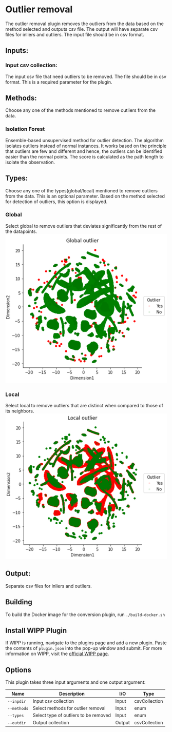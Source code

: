 ﻿# Outlier removal
The outlier removal plugin removes the outliers from the data based on the method selected and outputs csv file. The output will have separate csv files for inliers and outliers. The input file should be in csv format.

## Inputs:
### Input csv collection:
The input csv file that need outliers to be removed. The file should be in csv format. This is a required parameter for the plugin.

## Methods:
Choose any one of the methods mentioned to remove outliers from the data.

### Isolation Forest
Ensemble-based unsupervised method for outlier detection. The algorithm isolates outliers instead of normal instances. It works based on the principle that outliers are few and different and hence, the outliers can be identified easier than the normal points. The score is calculated as the path length to isolate the observation.

## Types:
Choose any one of the types(global/local) mentioned to remove outliers from the data. This is an optional parameter. Based on the method selected for detection of outliers, this option is displayed.

### Global
Select global to remove outliers that deviates significantly from the rest of the datapoints.
![](images/Global.PNG)

### Local
Select local to remove outliers that are distinct when compared to those of its neighbors.
![](images/Local.PNG)

## Output:
Separate csv files for inliers and outliers.

## Building

To build the Docker image for the conversion plugin, run
`./build-docker.sh`

## Install WIPP Plugin

If WIPP is running, navigate to the plugins page and add a new plugin. Paste the contents of `plugin.json` into the pop-up window and submit.
For more information on WIPP, visit the [official WIPP page](https://isg.nist.gov/deepzoomweb/software/wipp).

## Options

This plugin takes three input arguments and one output argument:

| Name                   | Description             | I/O    | Type   |
|------------------------|-------------------------|--------|--------|
| `--inpdir` | Input csv collection| Input | csvCollection |
| `--methods` | Select methods for outlier removal | Input | enum|
| `--types` | Select type of outliers to be removed| Input | enum|
| `--outdir` | Output collection | Output | csvCollection |
